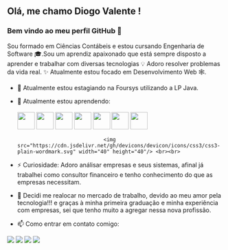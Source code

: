 <link rel="stylesheet" href="https://cdn.jsdelivr.net/gh/devicons/devicon@v2.14.0/devicon.min.css">


## Olá, me chamo Diogo Valente ! 
### Bem vindo ao meu perfil GitHub 👋
Sou formado em Ciências Contábeis e estou cursando Engenharia de Software 🎓.Sou um aprendiz apaixonado que está sempre disposto a aprender e trabalhar com diversas tecnologias 💡 Adoro resolver problemas da vida real. ✨ Atualmente estou focado em Desenvolvimento Web  🕸️.


- 🔭 Atualmente estou estagiando na Foursys utilizando a LP Java.
- 🌱 Atualmente estou aprendendo:<br><br>  <img src="https://cdn.jsdelivr.net/gh/devicons/devicon/icons/php/php-original.svg" width="40" height="40"/>
                                  <img src="https://cdn.jsdelivr.net/gh/devicons/devicon/icons/java/java-plain-wordmark.svg" width="40" height="40"/>
                                  <img src="https://cdn.jsdelivr.net/gh/devicons/devicon/icons/laravel/laravel-plain-wordmark.svg" width="40" height="40"/>
                                  <img src="https://cdn.jsdelivr.net/gh/devicons/devicon/icons/vuejs/vuejs-original.svg" width="40" height="40"/>
                                  <img src="https://cdn.jsdelivr.net/gh/devicons/devicon/icons/bootstrap/bootstrap-plain-wordmark.svg"  width="40" height="40"/>
                                  <img src="https://cdn.jsdelivr.net/gh/devicons/devicon/icons/mysql/mysql-plain-wordmark.svg"  width="40" height="40"/>
                                  <img src="https://cdn.jsdelivr.net/gh/devicons/devicon/icons/html5/html5-plain-wordmark.svg" width="40" height="40"/>

                                  <img src="https://cdn.jsdelivr.net/gh/devicons/devicon/icons/css3/css3-plain-wordmark.svg" width="40" height="40"/> <br><br>
                                 

                                  
- ⚡ Curiosidade: Adoro análisar empresas e seus sistemas, afinal já trabalhei como consultor financeiro e tenho conhecimento do que as empresas necessitam.                        

- 💬 Decidi me realocar no mercado de trabalho, devido ao meu amor pela tecnologia!!! e graças à minha primeira graduação e minha experiência com empresas, sei que tenho muito a agregar nessa nova profissão.
- 📫 Como entrar em contato comigo: 
<div>
<a href="https://instagram.com/dh.valente" target="_blank"><img src="https://img.shields.io/badge/-Instagram-%23E4405F?style=for-the-badge&logo=instagram&logoColor=white" target="_blank"></a>
<a href = "mailto:diogohvalente@gmail.com"><img src="https://img.shields.io/badge/Gmail-D14836?style=for-the-badge&logo=gmail&logoColor=white" target="_blank"></a>
<a href="https://www.linkedin.com/in/diogo-henrique-valente" target="_blank"><img src="https://img.shields.io/badge/-LinkedIn-%230077B5?style=for-the-badge&logo=linkedin&logoColor=white" target="_blank"></a>   
<a href="https://wa.me/5544999801158" alt="WhatsApp" target="_blank">
<img src="https://img.shields.io/badge/-WhatsApp-25d366?style=for-the-badge&logo=whatsapp&logoColor=white&link=https://wa.me/5544999801158"/></a>
</div>



